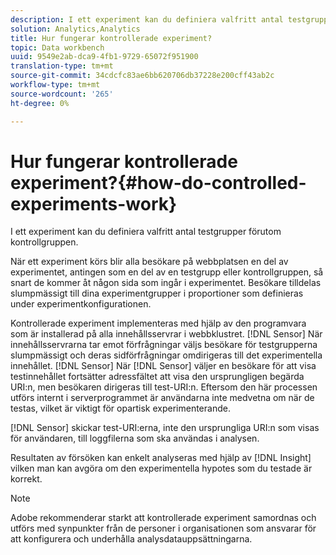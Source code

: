 ```yaml
---
description: I ett experiment kan du definiera valfritt antal testgrupper förutom kontrollgruppen.
solution: Analytics,Analytics
title: Hur fungerar kontrollerade experiment?
topic: Data workbench
uuid: 9549e2ab-dca9-4fb1-9729-65072f951900
translation-type: tm+mt
source-git-commit: 34cdcfc83ae6bb620706db37228e200cff43ab2c
workflow-type: tm+mt
source-wordcount: '265'
ht-degree: 0%

---
```



# Hur fungerar kontrollerade experiment?{#how-do-controlled-experiments-work}

I ett experiment kan du definiera valfritt antal testgrupper förutom kontrollgruppen.

När ett experiment körs blir alla besökare på webbplatsen en del av experimentet, antingen som en del av en testgrupp eller kontrollgruppen, så snart de kommer åt någon sida som ingår i experimentet. Besökare tilldelas slumpmässigt till dina experimentgrupper i proportioner som definieras under experimentkonfigurationen.

Kontrollerade experiment implementeras med hjälp av den programvara som är installerad på alla innehållsservrar i webbklustret. [!DNL Sensor] När innehållsservrarna tar emot förfrågningar väljs besökare för testgrupperna slumpmässigt och deras sidförfrågningar omdirigeras till det experimentella innehållet. [!DNL Sensor] När [!DNL Sensor] väljer en besökare för att visa testinnehållet fortsätter adressfältet att visa den ursprungligen begärda URI:n, men besökaren dirigeras till test-URI:n. Eftersom den här processen utförs internt i serverprogrammet är användarna inte medvetna om när de testas, vilket är viktigt för opartisk experimenterande.

[!DNL Sensor] skickar test-URI:erna, inte den ursprungliga URI:n som visas för användaren, till loggfilerna som ska användas i analysen.

Resultaten av försöken kan enkelt analyseras med hjälp av [!DNL Insight] vilken man kan avgöra om den experimentella hypotes som du testade är korrekt.

>[!NOTE]
>
>Adobe rekommenderar starkt att kontrollerade experiment samordnas och utförs med synpunkter från de personer i organisationen som ansvarar för att konfigurera och underhålla analysdatauppsättningarna.

